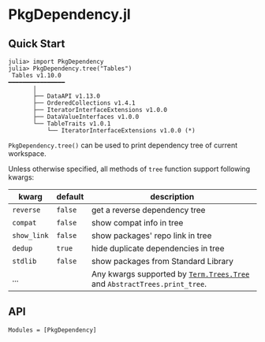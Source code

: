 # PkgDependency.jl

## Quick Start

```
julia> import PkgDependency
julia> PkgDependency.tree("Tables")
 Tables v1.10.0
━━━━━━━━━━━━━━━━
       │
       ├── DataAPI v1.13.0
       ├── OrderedCollections v1.4.1
       ├── IteratorInterfaceExtensions v1.0.0
       ├── DataValueInterfaces v1.0.0
       └── TableTraits v1.0.1
           └── IteratorInterfaceExtensions v1.0.0 (*)
```

`PkgDependency.tree()` can be used to print dependency tree of current workspace.

Unless otherwise specified, all methods of `tree` function support following kwargs:

| kwarg | default | description |
| --- | --- | --- |
| `reverse` | `false` | get a reverse dependency tree |
| `compat` | `false` | show compat info in tree |
| `show_link` | `false` | show packages' repo link in tree |
| `dedup` | `true` | hide duplicate dependencies in tree |
| `stdlib` | `false` | show packages from Standard Library |
| ... | | Any kwargs supported by [`Term.Trees.Tree`](https://fedeclaudi.github.io/Term.jl/stable/api/api_trees/#Term.Trees.Tree) and `AbstractTrees.print_tree`. |

## API

```@autodocs
Modules = [PkgDependency]
```
